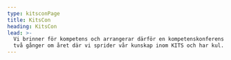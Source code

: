 ```yaml
---
type: kitsconPage
title: KitsCon
heading: KitsCon
lead: >-
  Vi brinner för kompetens och arrangerar därför en kompetenskonferens
  två gånger om året där vi sprider vår kunskap inom KITS och har kul.
---
```

